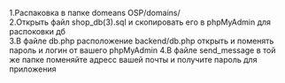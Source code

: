 1.Распаковка в папке domeans OSP/domains/<br>
2.Открыть файл shop_db(3).sql и скопировать его в phpMyAdmin для распоковки дб<br>
3.В файле db.php расположение backend/db.php открыть и поменять пароль и логин от вашего phpMyAdmin
4.В файле send_message в той же папке поменяйте адресс вашей почты и получите пароль для приложения

